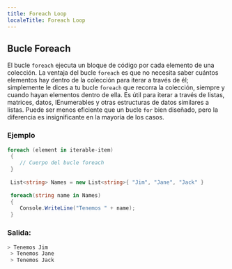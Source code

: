 ```yaml
---
title: Foreach Loop
localeTitle: Foreach Loop
---
```

## Bucle Foreach

El bucle `foreach` ejecuta un bloque de código por cada elemento de una colección. La ventaja del bucle `foreach` es que no necesita saber cuántos elementos hay dentro de la colección para iterar a través de él; simplemente le dices a tu bucle `foreach` que recorra la colección, siempre y cuando hayan elementos dentro de ella. Es útil para iterar a través de listas, matrices, datos, IEnumerables y otras estructuras de datos similares a listas. Puede ser menos eficiente que un bucle `for` bien diseñado, pero la diferencia es insignificante en la mayoría de los casos.

### Ejemplo

```csharp
foreach (element in iterable-item) 
 { 
    // Cuerpo del bucle foreach
 } 
 
 List<string> Names = new List<string>{ "Jim", "Jane", "Jack" } 
 
 foreach(string name in Names) 
 { 
    Console.WriteLine("Tenemos " + name); 
 } 
```

### Salida:

```sh
> Tenemos Jim 
 > Tenemos Jane 
 > Tenemos Jack 

```
